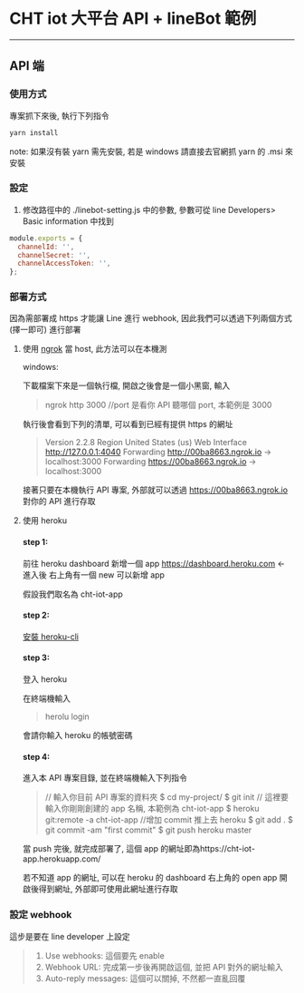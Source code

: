 # CHT iot 大平台 API + lineBot 範例

---

## API 端

### 使用方式

專案抓下來後, 執行下列指令

```js
yarn install
```

note:
如果沒有裝 yarn 需先安裝, 若是 windows 請直接去官網抓 yarn 的 .msi 來安裝

### 設定

1. 修改路徑中的 ./linebot-setting.js 中的參數, 參數可從 line Developers> Basic information 中找到

```js
module.exports = {
  channelId: '',
  channelSecret: '',
  channelAccessToken: '',
};
```

### 部署方式

因為需部署成 https 才能讓 Line 進行 webhook, 因此我們可以透過下列兩個方式(擇一即可) 進行部署

1. 使用 [ngrok](<(https://ngrok.com/download)>) 當 host, 此方法可以在本機測

   windows:

   下載檔案下來是一個執行檔, 開啟之後會是一個小黑窗, 輸入

   > ngrok http 3000 //port 是看你 API 聽哪個 port, 本範例是 3000

   執行後會看到下列的清單, 可以看到已經有提供 https 的網址

   > Version 2.2.8
   > Region United States (us)
   > Web Interface http://127.0.0.1:4040
   > Forwarding http://00ba8663.ngrok.io -> localhost:3000
   > Forwarding https://00ba8663.ngrok.io -> localhost:3000

   接著只要在本機執行 API 專案, 外部就可以透過 https://00ba8663.ngrok.io 對你的 API 進行存取

2) 使用 heroku

   #### step 1:

   前往 heroku dashboard 新增一個 app
   https://dashboard.heroku.com <- 進入後 右上角有一個 new 可以新增 app

   假設我們取名為 cht-iot-app

   #### step 2:

   [安裝 heroku-cli](https://devcenter.heroku.com/articles/heroku-cli)

   #### step 3:

   登入 heroku

   在終端機輸入

   > herolu login

   會請你輸入 heroku 的帳號密碼

   #### step 4:

   進入本 API 專案目錄, 並在終端機輸入下列指令

   > // 輸入你目前 API 專案的資料夾
   > $ cd my-project/
   > $ git init
   > // 這裡要輸入你剛剛創建的 app 名稱, 本範例為 cht-iot-app
   > $ heroku git:remote -a cht-iot-app
   > //增加 commit 推上去 heroku
   > $ git add .
   > $ git commit -am "first commit"
   > $ git push heroku master

   當 push 完後, 就完成部署了, 這個 app 的網址即為https://cht-iot-app.herokuapp.com/

   若不知道 app 的網址, 可以在 heroku 的 dashboard 右上角的 open app 開啟後得到網址, 外部即可使用此網址進行存取

### 設定 webhook

這步是要在 line developer 上設定

> 1. Use webhooks: 這個要先 enable
> 2. Webhook URL: 完成第一步後再開啟這個, 並把 API 對外的網址輸入
> 3. Auto-reply messages: 這個可以關掉, 不然都一直亂回覆
